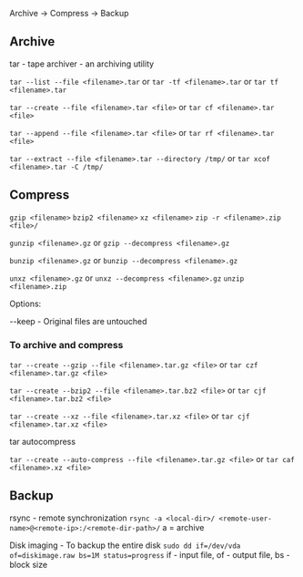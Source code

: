 Archive -> Compress -> Backup

## Archive

tar - tape archiver - an archiving utility

`tar --list --file <filename>.tar` or
`tar -tf <filename>.tar` or
`tar tf <filename>.tar`

`tar --create --file <filename>.tar <file>` or 
`tar cf <filename>.tar <file>`

`tar --append --file <filename>.tar <file>` or
`tar rf <filename>.tar <file>`

`tar --extract --file <filename>.tar --directory /tmp/` or 
`tar xcof <filename>.tar -C /tmp/`


## Compress

`gzip <filename>`
`bzip2 <filename>`
`xz <filename>`
`zip -r <filename>.zip <file>/`

`gunzip <filename>.gz` or 
`gzip --decompress <filename>.gz`

`bunzip <filename>.gz` or 
`bunzip --decompress <filename>.gz`

`unxz <filename>.gz` or 
`unxz --decompress <filename>.gz`
`unzip <filename>.zip`

Options:

--keep - Original files are untouched


### To archive and compress

`tar --create --gzip --file <filename>.tar.gz <file>` or 
`tar czf <filename>.tar.gz <file>`

`tar --create --bzip2 --file <filename>.tar.bz2 <file>` or
`tar cjf <filename>.tar.bz2 <file>`

`tar --create --xz --file <filename>.tar.xz <file>` or
`tar cjf <filename>.tar.xz <file>`

tar autocompress

`tar --create --auto-compress --file <filename>.tar.gz <file>` or
`tar caf <filename>.xz <file>`


## Backup

rsync - remote synchronization
`rsync -a <local-dir>/ <remote-user-name>@<remote-ip>:/<remote-dir-path>/`
a = archive

Disk imaging - To backup the entire disk
`sudo dd if=/dev/vda of=diskimage.raw bs=1M status=progress`
if - input file, of - output file, bs - block size